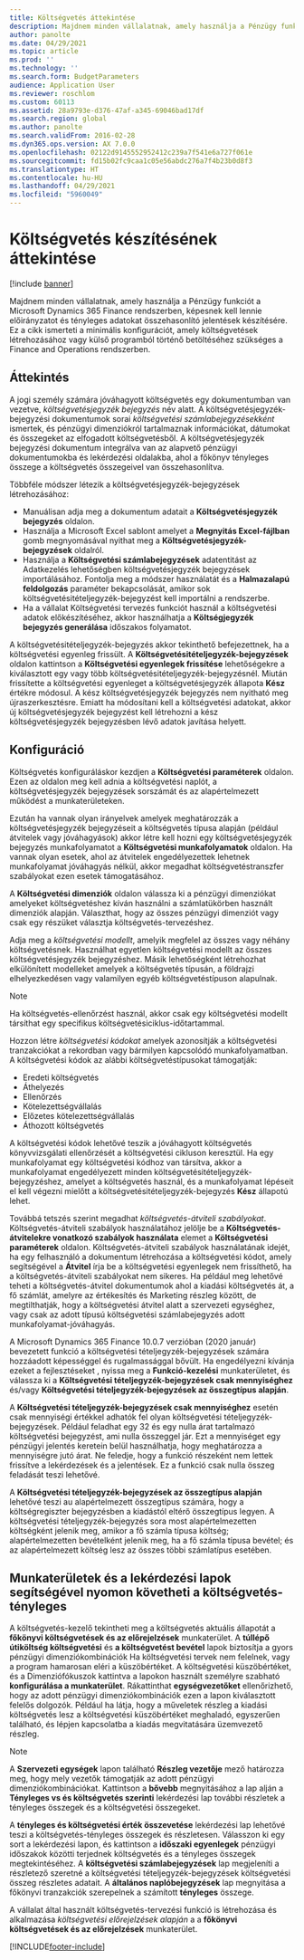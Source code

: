 ```yaml
---
title: Költségvetés áttekintése
description: Majdnem minden vállalatnak, amely használja a Pénzügy funkciót a Microsoft Dynamics 365 Finance rendszerben, képesnek kell lennie előirányzatot és tényleges adatokat összehasonlító jelentések készítésére. Ez a cikk ismerteti a minimális konfigurációt, amely költségvetések létrehozásához vagy külső programból történő betöltéséhez szükséges a Finance and Operations rendszerben.
author: panolte
ms.date: 04/29/2021
ms.topic: article
ms.prod: ''
ms.technology: ''
ms.search.form: BudgetParameters
audience: Application User
ms.reviewer: roschlom
ms.custom: 60113
ms.assetid: 28a9793e-d376-47af-a345-69046bad17df
ms.search.region: global
ms.author: panolte
ms.search.validFrom: 2016-02-28
ms.dyn365.ops.version: AX 7.0.0
ms.openlocfilehash: 02122d9145552952412c239a7f541e6a727f061e
ms.sourcegitcommit: fd15b02fc9caa1c05e56abdc276a7f4b23b0d8f3
ms.translationtype: HT
ms.contentlocale: hu-HU
ms.lasthandoff: 04/29/2021
ms.locfileid: "5960049"
---
```

# <a name="budgeting-overview"></a>Költségvetés készítésének áttekintése

[!include [banner](../includes/banner.md)]

Majdnem minden vállalatnak, amely használja a Pénzügy funkciót a Microsoft Dynamics 365 Finance rendszerben, képesnek kell lennie előirányzatot és tényleges adatokat összehasonlító jelentések készítésére. Ez a cikk ismerteti a minimális konfigurációt, amely költségvetések létrehozásához vagy külső programból történő betöltéséhez szükséges a Finance and Operations rendszerben.

<a name="overview"></a>Áttekintés
--------

A jogi személy számára jóváhagyott költségvetés egy dokumentumban van vezetve, *költségvetésjegyzék bejegyzés* név alatt. A költségvetésjegyzék-bejegyzési dokumentumok sorai *költségvetési számlabejegyzésekként* ismertek, és pénzügyi dimenziókról tartalmaznak információkat, dátumokat és összegeket az elfogadott költségvetésből. A költségvetésjegyzék bejegyzési dokumentum integrálva van az alapvető pénzügyi dokumentumokba és lekérdezési oldalakba, ahol a főkönyv tényleges összege a költségvetés összegeivel van összehasonlítva. 

Többféle módszer létezik a költségvetésjegyzék-bejegyzések létrehozásához:

-   Manuálisan adja meg a dokumentum adatait a **Költségvetésjegyzék bejegyzés** oldalon.
-   Használja a Microsoft Excel sablont amelyet a **Megnyitás Excel-fájlban** gomb megnyomásával nyithat meg a **Költségvetésjegyzék-bejegyzések** oldalról.
-   Használja a **Költségvetési számlabejegyzések** adatentitást az Adatkezelés lehetőségben költségvetésjegyzék bejegyzések importálásához. Fontolja meg a módszer használatát és a **Halmazalapú** **feldolgozás** paraméter bekapcsolását, amikor sok költségvetésitételjegyzék-bejegyzést kell importálni a rendszerbe.
-   Ha a vállalat Költségvetési tervezés funkciót használ a költségvetési adatok előkészítéséhez, akkor használhatja a **Költségjegyzék bejegyzés generálása** időszakos folyamatot.

A költségvetésitételjegyzék-bejegyzés akkor tekinthető befejezettnek, ha a költségvetési egyenleg frissült. A **Költségvetésitételjegyzék-bejegyzések** oldalon kattintson a **Költségvetési egyenlegek frissítése** lehetőségekre a kiválasztott egy vagy több költségvetésitételjegyzék-bejegyzésnél. Miután frissítette a költségvetési egyenleget a költségvetésjegyzék állapota **Kész** értékre módosul. A kész költségvetésjegyzék bejegyzés nem nyitható meg újraszerkesztésre. Emiatt ha módosítani kell a költségvetési adatokat, akkor új költségvetésjegyzék bejegyzést kell létrehozni a kész költségvetésjegyzék bejegyzésben lévő adatok javítása helyett.

## <a name="configuration"></a>Konfiguráció
Költségvetés konfiguráláskor kezdjen a **Költségvetési paraméterek** oldalon. Ezen az oldalon meg kell adnia a költségvetési naplót, a költségvetésjegyzék bejegyzések sorszámát és az alapértelmezett működést a munkaterületeken.

Ezután ha vannak olyan irányelvek amelyek meghatározzák a költségvetésjegyzék bejegyzéseit a költségvetés típusa alapján (például átvitelek vagy jóváhagyások) akkor létre kell hozni egy költségvetésjegyzék bejegyzés munkafolyamatot a **Költségvetési munkafolyamatok** oldalon. Ha vannak olyan esetek, ahol az átvitelek engedélyezettek lehetnek munkafolyamat jóváhagyás nélkül, akkor megadhat költségvetéstranszfer szabályokat ezen esetek támogatásához. 

A **Költségvetési dimenziók** oldalon válassza ki a pénzügyi dimenziókat amelyeket költségvetéshez kíván használni a számlatükörben használt dimenziók alapján. Választhat, hogy az összes pénzügyi dimenziót vagy csak egy részüket választja költségvetés-tervezéshez.

Adja meg a *költségvetési modellt*, amelyik megfelel az összes vagy néhány költségvetésnek. Használhat egyetlen költségvetési modellt az összes költségvetésjegyzék bejegyzéshez. Másik lehetőségként létrehozhat elkülönített modelleket amelyek a költségvetés típusán, a földrajzi elhelyezkedésen vagy valamilyen egyéb költségvetéstípuson alapulnak. 

> [!NOTE] 
> Ha költségvetés-ellenőrzést használ, akkor csak egy költségvetési modellt társíthat egy specifikus költségvetésiciklus-időtartammal. 

Hozzon létre *költségvetési kódokat* amelyek azonosítják a költségvetési tranzakciókat a rekordban vagy bármilyen kapcsolódó munkafolyamatban. A költségvetési kódok az alábbi költségvetéstípusokat támogatják:

-   Eredeti költségvetés
-   Áthelyezés
-   Ellenőrzés
-   Kötelezettségvállalás
-   Előzetes kötelezettségvállalás
-   Áthozott költségvetés

A költségvetési kódok lehetővé teszik a jóváhagyott költségvetés könyvvizsgálati ellenőrzését a költségvetési cikluson keresztül. Ha egy munkafolyamat egy költségvetési kódhoz van társítva, akkor a munkafolyamat engedélyezett minden költségvetésitételjegyzék-bejegyzéshez, amelyet a költségvetés használ, és a munkafolyamat lépéseit el kell végezni mielőtt a költségvetésitételjegyzék-bejegyzés **Kész** állapotú lehet.  

Továbbá tetszés szerint megadhat *költségvetés-átviteli szabályokat*. Költségvetés-átviteli szabályok használatához jelölje be a **Költségvetés-átvitelekre vonatkozó szabályok használata** elemet a **Költségvetési paraméterek** oldalon. Költségvetés-átviteli szabályok használatának idejét, ha egy felhasználó a dokumentum létrehozása a költségvetési kódot, amely segítségével a **Átvitel** írja be a költségvetési egyenlegek nem frissíthető, ha a költségvetés-átviteli szabályokat nem sikeres. Ha például meg lehetővé teheti a költségvetés-átvitel dokumentumok ahol a kiadási költségvetés át, a fő számlát, amelyre az értékesítés és Marketing részleg között, de megtilthatják, hogy a költségvetési átvitel alatt a szervezeti egységhez, vagy csak az adott típusú költségvetési számlabejegyzés adott munkafolyamat-jóváhagyás.

A Microsoft Dynamics 365 Finance 10.0.7 verzióban (2020 január) bevezetett funkció a költségvetési tételjegyzék-bejegyzések számára hozzáadott képességgel és rugalmassággal bővült. Ha engedélyezni kívánja ezeket a fejlesztéseket , nyissa meg a **Funkció-kezelési** munkaterületet, és válassza ki a **Költségvetési tételjegyzék-bejegyzések csak mennyiséghez** és/vagy **Költségvetési tételjegyzék-bejegyzések az összegtípus alapján**.

A **Költségvetési tételjegyzék-bejegyzések csak mennyiséghez** esetén csak mennyiségi értékkel adhatók fel olyan költségvetési tételjegyzék-bejegyzések. Például feladhat egy 32 és egy nulla árat tartalmazó költségvetési bejegyzést, ami nulla összeggel jár. Ezt a mennyiséget egy pénzügyi jelentés keretein belül használhatja, hogy meghatározza a mennyiségre jutó árat. Ne feledje, hogy a funkció részeként nem lettek frissítve a lekérdezések és a jelentések. Ez a funkció csak nulla összeg feladását teszi lehetővé.

A **Költségvetési tételjegyzék-bejegyzések az összegtípus alapján** lehetővé teszi au alapértelmezett összegtípus számára, hogy a költségregiszter bejegyzésben a kiadástól eltérő összegtípus legyen. A költségvetési tételjegyzék-bejegyzés sora most alapértelmezetten költségként jelenik meg, amikor a fő számla típusa költség; alapértelmezetten bevételként jelenik meg, ha a fő számla típusa bevétel; és az alapértelmezett költség lesz az összes többi számlatípus esetében.

## <a name="using-workspaces-and-inquiry-pages-to-track-budget-vs-actuals"></a>Munkaterületek és a lekérdezési lapok segítségével nyomon követheti a költségvetés-tényleges
A költségvetés-kezelő tekintheti meg a költségvetés aktuális állapotát a **főkönyvi költségvetések és az előrejelzések** munkaterület. A **túllépő útiköltség költségvetési** és **a költségvetést bevétel** lapok biztosítja a gyors pénzügyi dimenziókombinációk Ha költségvetési tervek nem felelnek, vagy a program hamarosan eléri a küszöbértéket. A költségvetési küszöbértéket, és a Dimenziófókuszok kattintva a lapokon használt személyre szabható **konfigurálása a munkaterület**. Rákattinthat **egységvezetőket** ellenőrizhető, hogy az adott pénzügyi dimenziókombinációk ezen a lapon kiválasztott felelős dolgozók. Például ha látja, hogy a műveletek részleg a kiadási költségvetés lesz a költségvetési küszöbértéket meghaladó, egyszerűen található, és lépjen kapcsolatba a kiadás megvitatására üzemvezető részleg. 

> [!NOTE] 
> A **Szervezeti egységek** lapon található **Részleg vezetője** mező határozza meg, hogy mely vezetők támogatják az adott pénzügyi dimenziókombinációkat. Kattintson a **bővebb** megnyitásához a lap alján a **Tényleges vs és költségvetés szerinti** lekérdezési lap további részletek a tényleges összegek és a költségvetési összegeket. 

A **tényleges és költségvetési érték összevetése** lekérdezési lap lehetővé teszi a költségvetés-tényleges összegek és részletesen. Válasszon ki egy sort a lekérdezési lapon, és kattintson a **időszaki egyenlegek** pénzügyi időszakok közötti terjednek költségvetés és a tényleges összegek megtekintéséhez. A **költségvetési számlabejegyzések** lap megjeleníti a részletező szeretné a költségvetési tételjegyzék-bejegyzések költségvetési összeg részletes adatait. A **általános naplóbejegyzések** lap megnyitása a főkönyvi tranzakciók szerepelnek a számított **tényleges** összege. 

A vállalat által használt költségvetés-tervezési funkció is létrehozása és alkalmazása *költségvetési előrejelzések alapján* a a **főkönyvi költségvetések és az előrejelzések** munkaterület.





[!INCLUDE[footer-include](../../includes/footer-banner.md)]
